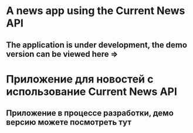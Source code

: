 # A news app using the Current News API
## The application is under development, the demo version can be viewed here => 

# Приложение для новостей с использование Current News API
## Приложение в процессе разработки, демо версию можете посмотреть тут
